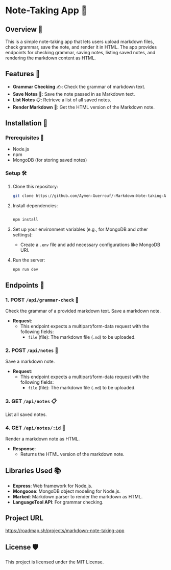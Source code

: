 # Note-Taking App 📝

## Overview 🌟

This is a simple note-taking app that lets users upload markdown files, check grammar, save the note, and render it in HTML. The app provides endpoints for checking grammar, saving notes, listing saved notes, and rendering the markdown content as HTML.

## Features 🚀

- **Grammar Checking** ✍️: Check the grammar of markdown text.
- **Save Notes** 💾: Save the note passed in as Markdown text.
- **List Notes** 📋: Retrieve a list of all saved notes.
- **Render Markdown** 🔨: Get the HTML version of the Markdown note.

## Installation 🔧

### Prerequisites 🧰

- Node.js
- npm
- MongoDB (for storing saved notes)

### Setup 🛠️

1. Clone this repository:

   ```bash
   git clone https://github.com/Aymen-Guerrouf/-Markdown-Note-taking-App-.git
   ```

2. Install dependencies:

   ```bash
   
   npm install
   ```

3. Set up your environment variables (e.g., for MongoDB and other settings):

   - Create a `.env` file and add necessary configurations like MongoDB URI.

4. Run the server:
   ```bash
   npm run dev
   ```

## Endpoints 📡

### 1. POST `/api/grammar-check` 📝

Check the grammar of a provided markdown text.
Save a markdown note.

- **Request**:
  - This endpoint expects a multipart/form-data request with the following fields:
    - `file` (file): The markdown file (`.md`) to be uploaded.

### 2. POST `/api/notes` 💾

Save a markdown note.

- **Request**:
  - This endpoint expects a multipart/form-data request with the following fields:
    - `file` (file): The markdown file (`.md`) to be uploaded.

### 3. GET `/api/notes` 📋

List all saved notes.

### 4. GET `/api/notes/:id` 🔨

Render a markdown note as HTML.

- **Response**:
  - Returns the HTML version of the markdown note.

## Libraries Used 📚

- **Express**: Web framework for Node.js.
- **Mongoose**: MongoDB object modeling for Node.js.
- **Marked**: Markdown parser to render the markdown as HTML.
- **LanguageTool API**: For grammar checking.
## Project URL
<href>https://roadmap.sh/projects/markdown-note-taking-app </href>
## License 🛡️

This project is licensed under the MIT License.
